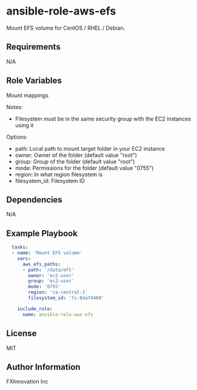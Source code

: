 ansible-role-aws-efs
====================

Mount EFS volume for CentOS / RHEL / Debian.  

Requirements
------------

N/A

Role Variables
--------------

Mount mappings

Notes:
- Filesystem must be in the same security group with the EC2 instances using it

Options:
- path:           Local path to mount target folder in your EC2 instance
- owner:          Owner of the folder (default value "root")
- group:          Group of the folder (default value "root")
- mode:           Permissions for the folder (default value "0755")
- region:         In what region filesystem is
- filesystem_id:  Filesystem ID

Dependencies
------------

N/A

Example Playbook
----------------

```yaml
  tasks:
  - name: 'Mount EFS volume'
    vars:
      aws_efs_paths:
      - path: '/data/mft'
        owner: 'ec2-user'
        group: 'ec2-user'
        mode: '0755'
        region: 'ca-central-1'
        filesystem_id: 'fs-8da74460'

    include_role:
      name: ansible-role-aws-efs
```

License
-------

MIT

Author Information
------------------

FXInnovation Inc
